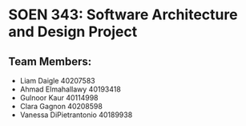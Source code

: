 # SOEN 343: Software Architecture and Design Project

## Team Members:
- Liam Daigle 40207583
- Ahmad Elmahallawy 40193418
- Gulnoor Kaur 40114998
- Clara Gagnon 40208598
- Vanessa DiPietrantonio 40189938
